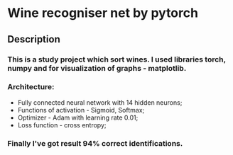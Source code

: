 # Wine recogniser net by pytorch

## Description

### This is a study project which sort wines. I used libraries torch, numpy and for visualization of graphs - matplotlib.

### Architecture:
* Fully connected neural network with 14 hidden neurons;
* Functions of activation - Sigmoid, Softmax;
* Optimizer - Adam with learning rate 0.01;
* Loss function - cross entropy;

### Finally I've got result 94% correct identifications.


